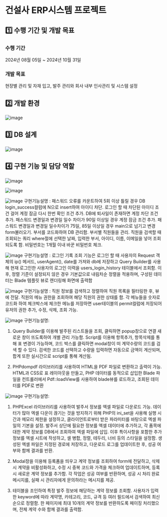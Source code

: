 # 건설사 ERP시스템 프로젝트


## 1️⃣ 수행 기간 및 개발 목표

### 수행 기간
2024년 08월 05일 ~ 2024년 10월 31일

### 개발 목표
현장별 관리 및 자재 입고, 발주 관리와  회사 내부 인사관리 및 시스템 설정


## 2️⃣ 개발 환경
![image](https://github.com/user-attachments/assets/fc5ec4a8-e687-466b-93f0-9b99942d29f3)


## 3️⃣ DB 설계
![image](https://github.com/user-attachments/assets/8d7232b7-6a64-4152-b141-459023ebc505)


## 4️⃣ 구현 기능 및 담당 역할
![image](https://github.com/user-attachments/assets/b2107686-409a-4f0d-9c41-a968d3f8b73a)

![image](https://github.com/user-attachments/assets/13012dc5-3f41-405e-9fef-ace01eb61820)

![image](https://github.com/user-attachments/assets/d605038f-394b-40df-8b8f-9f96e44d5006)
구현기능설명 : 
 패스워드 오류를 카운트하여 5회 이상 틀릴 경우 DB login_success컬럼에 N으로 insert하여 아이디 차단.
 로그인 할 때 차단된 아이디 조건 걸어 계정 잠금 다시 한번 확인 조건 추가.
 DB에 퇴사일이 존재하면 계정 차단 조건 추가.
 패스워드 변경일과 변경일 일수 차이가 90일 이상일 경우 계정 잠금 조건 추가.
패스워드 변경일과 변경일 일수차이가 75일, 85일 이상일 경우 main으로 넘기고 변경 form불러오기.
 부서를 코드화하여 DB 관리함. 부서별 직원들을 관리. 직원을 검색할 때 조회되는 쿼리 where절에 선택한 날짜, 입력한 부서, 아이디, 이름, 이메일을 넣어 조회되도록 함.
 비밀번호는 1개월 이내 바꾼 비밀번호 체크.


![image](https://github.com/user-attachments/assets/fa19865a-b1c5-4698-ab73-6bc886c04eda)
구현기능설명 : 로그인 기록 조회 기능은 로그인 할 때 사용자의 Request 객체의 ip() 메서드, userAgent(), date를 가져와 db에 저장하고 Query Builder를 사용해 현재 로그인한 사용자의 로그인 이력을 users_login_history 테이블에서 조회함. 이후, 정렬 기준이 설정되지 않은 경우 기본값으로 내림차순 정렬을 적용하며, 구성된 데이터는 Blade 템플릿 뷰로 렌더링해 화면에 출력함


![image](https://github.com/user-attachments/assets/d09e867f-b982-4779-afd5-9e01efbb3c4e)
구현기능설명 :
 직원 정보를 검색하고 정렬하여 직원 목록을 필터링한 후, 뷰에 전달.
 직원의 메뉴 권한을 조회하여 해당 직원의 권한 상태를 함. 각 메뉴들을 숫자로 코드화 하여 체크박스에 체크한 메뉴를 저장하면 user테이블의 permit컬럼에 저장되어 유저의 권한 추가, 수정, 삭제, 조회 가능.


![image](https://github.com/user-attachments/assets/1371ca88-24d9-4cbb-8543-178cb897379d)
구현기능설명:
1. Query Builder를 이용해 발주된 리스트들을 조회, 클릭하면 popup창으로 연결 새로운 창이 뜨도록하여 개별 관리 가능함. Script를 이용해 항목추가, 항목삭제를 통해 표 변경이 가능하며, 코드 박스를 클릭하면 modal창이 떠 계약수량의 코드를 검색 할 수 있다. 검색한 코드를 선택하고 수량을 입력하면 자동으로 금액이 계산되며, 합계 또한 실시간으로 script를 통해 계산됨. 

 2. PHPdompdf 라이브러리를 사용하여 HTML을 PDF 파일로 변환하고 출력이 가능. HTML과 CSS로 표 레이아웃을 만들고, PHP 데이터를 동적으로 삽입한 Blade 파일을 컨트롤러에서 Pdf::loadView를 사용하여 blade뷰를 로드하고, 조회된 데이터를 PDF로 변환

 
![image](https://github.com/user-attachments/assets/a099b32b-4338-42d3-8f20-6114b7a963b0)
구현기능설명:
1. PHPExcel 라이브러리를 사용하여 
발주서 정보를 엑셀 파일로 다운로드 가능. 데이터가 많아 엑셀 다운이 끊기는 것을 방지하기 위해 PHP의 ini_set을 사용해 실행 시간과 메모리 제한을 설정하고, 클라이언트로부터 받은 파라미터를 바탕으로 엑셀 파일의 기본을 설정. 발주서 상단에 필요한 정보를 엑셀 데이터에 추가하고, 각 품목에 대한 계약 정보를 DB에서 조회하여 엑셀 파일에 삽입. 이후 특이사항을 포함한 추가 정보를 엑셀 시트에 작성하고, 셀 병합, 정렬, 테두리, 너비 등의 스타일을 설정함. 생성된 엑셀 파일은 지정된 경로에 저장하고, 다운로드 로그를 업데이트한 후, 성공 여부와 함께 결과를 반환.


2. Modal창을 이용해 등록폼을 띄우고 계약 정보를 조회하여 form에 전달하고, 삭제 시 계약을 비활성화하고, 수정 시 중복 코드와 가격을 체크하여 업데이트하며, 등록 시 새로운 계약 정보를 추가함. 각 작업은 성공 여부를 반환하며, 성공 시 처리 완료 메시지를, 실패 시 관리자에게 문의하라는 메시지를 제공.


3. 테이블을 조인하여 특정 발주 정보에 해당하는 계약 정보를 조회함. 사용자가 입력한 keyword에 따라 계약명, 카테고리, 코드, 규격 등 여러 필드에서 검색하여 최신 순으로 정렬함.  한 페이지에 최대 10개의 계약 정보를 반환하도록 페이징 처리했으며,  전체 계약 수와 함께 결과를 출력함. 


